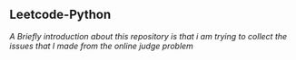 ## Leetcode-Python

_A Briefly introduction about this repository is that i am trying to collect the issues that I made from the online judge problem_

